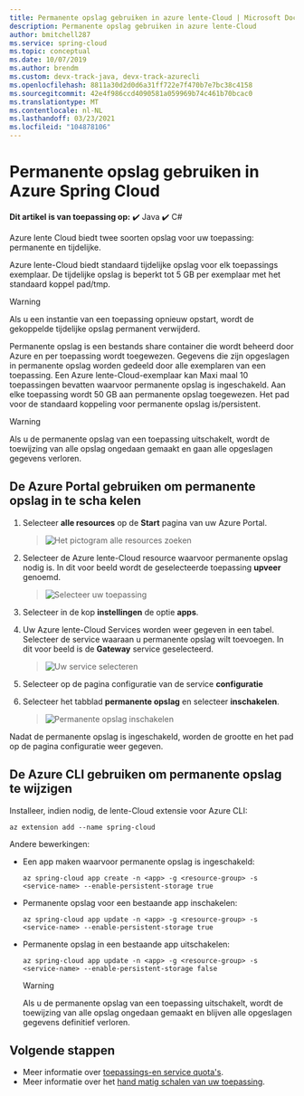 ```yaml
---
title: Permanente opslag gebruiken in azure lente-Cloud | Microsoft Docs
description: Permanente opslag gebruiken in azure lente-Cloud
author: bmitchell287
ms.service: spring-cloud
ms.topic: conceptual
ms.date: 10/07/2019
ms.author: brendm
ms.custom: devx-track-java, devx-track-azurecli
ms.openlocfilehash: 8811a30d2d0d6a31ff722e7f470b7e7bc38c4158
ms.sourcegitcommit: 42e4f986ccd4090581a059969b74c461b70bcac0
ms.translationtype: MT
ms.contentlocale: nl-NL
ms.lasthandoff: 03/23/2021
ms.locfileid: "104878106"
---
```

# <a name="use-persistent-storage-in-azure-spring-cloud"></a>Permanente opslag gebruiken in Azure Spring Cloud

**Dit artikel is van toepassing op:** ✔️ Java ✔️ C#

Azure lente Cloud biedt twee soorten opslag voor uw toepassing: permanente en tijdelijke.

Azure lente-Cloud biedt standaard tijdelijke opslag voor elk toepassings exemplaar. De tijdelijke opslag is beperkt tot 5 GB per exemplaar met het standaard koppel pad/tmp.

> [!WARNING]
> Als u een instantie van een toepassing opnieuw opstart, wordt de gekoppelde tijdelijke opslag permanent verwijderd.

Permanente opslag is een bestands share container die wordt beheerd door Azure en per toepassing wordt toegewezen. Gegevens die zijn opgeslagen in permanente opslag worden gedeeld door alle exemplaren van een toepassing. Een Azure lente-Cloud-exemplaar kan Maxi maal 10 toepassingen bevatten waarvoor permanente opslag is ingeschakeld. Aan elke toepassing wordt 50 GB aan permanente opslag toegewezen. Het pad voor de standaard koppeling voor permanente opslag is/persistent.

> [!WARNING]
> Als u de permanente opslag van een toepassing uitschakelt, wordt de toewijzing van alle opslag ongedaan gemaakt en gaan alle opgeslagen gegevens verloren.

## <a name="use-the-azure-portal-to-enable-persistent-storage"></a>De Azure Portal gebruiken om permanente opslag in te scha kelen

1. Selecteer **alle resources** op de **Start** pagina van uw Azure Portal.

    >![Het pictogram alle resources zoeken](media/portal-all-resources.jpg)

1. Selecteer de Azure lente-Cloud resource waarvoor permanente opslag nodig is. In dit voor beeld wordt de geselecteerde toepassing **upveer** genoemd.

    > ![Selecteer uw toepassing](media/select-service.jpg)

1. Selecteer in de kop **instellingen** de optie **apps**.

1. Uw Azure lente-Cloud Services worden weer gegeven in een tabel.  Selecteer de service waaraan u permanente opslag wilt toevoegen. In dit voor beeld is de **Gateway** service geselecteerd.

    > ![Uw service selecteren](media/select-gateway.jpg)

1. Selecteer op de pagina configuratie van de service **configuratie**

1. Selecteer het tabblad **permanente opslag** en selecteer **inschakelen**.

    > ![Permanente opslag inschakelen](media/enable-persistent-storage.jpg)

Nadat de permanente opslag is ingeschakeld, worden de grootte en het pad op de pagina configuratie weer gegeven.

## <a name="use-the-azure-cli-to-modify-persistent-storage"></a>De Azure CLI gebruiken om permanente opslag te wijzigen

Installeer, indien nodig, de lente-Cloud extensie voor Azure CLI:

```azurecli
az extension add --name spring-cloud
```
Andere bewerkingen:

* Een app maken waarvoor permanente opslag is ingeschakeld:

    ```azurecli
    az spring-cloud app create -n <app> -g <resource-group> -s <service-name> --enable-persistent-storage true
    ```

* Permanente opslag voor een bestaande app inschakelen:

    ```azurecli
    az spring-cloud app update -n <app> -g <resource-group> -s <service-name> --enable-persistent-storage true
    ```

* Permanente opslag in een bestaande app uitschakelen:

    ```azurecli
    az spring-cloud app update -n <app> -g <resource-group> -s <service-name> --enable-persistent-storage false
    ```

    > [!WARNING]
    > Als u de permanente opslag van een toepassing uitschakelt, wordt de toewijzing van alle opslag ongedaan gemaakt en blijven alle opgeslagen gegevens definitief verloren.

## <a name="next-steps"></a>Volgende stappen

* Meer informatie over [toepassings-en service quota's](spring-cloud-quotas.md).
* Meer informatie over het [hand matig schalen van uw toepassing](spring-cloud-howto-scale-manual.md).
